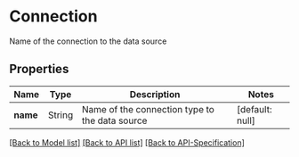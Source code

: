 # Connection
Name of the connection to the data source
## Properties
Name | Type | Description | Notes
------------ | ------------- | ------------- | -------------
**name** | String | Name of the connection type to the data source | [default: null]

[[Back to Model list]](../README.md#documentation-for-models) [[Back to API list]](../README.md#documentation-for-api-endpoints) [[Back to API-Specification]](../README.md)

